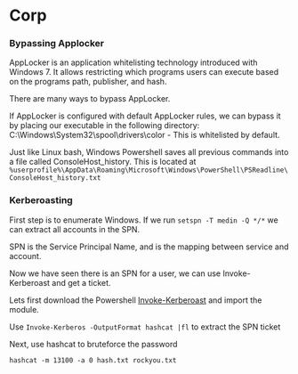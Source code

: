 # Corp

### Bypassing Applocker

AppLocker is an application whitelisting technology introduced with Windows 7. It allows restricting which 
programs users can execute based on the programs path, publisher, and hash.

There are many ways to bypass AppLocker.

If AppLocker is configured with default AppLocker rules, we can bypass it by placing our executable in the 
following directory: C:\Windows\System32\spool\drivers\color - This is whitelisted by default. 

Just like Linux bash, Windows Powershell saves all previous commands into a file called ConsoleHost_history. 
This is located at 
`%userprofile%\AppData\Roaming\Microsoft\Windows\PowerShell\PSReadline\ConsoleHost_history.txt`

### Kerberoasting

First step is to enumerate Windows. If we run `setspn -T medin -Q */*` we can extract all accounts in 
the SPN.

SPN is the Service Principal Name, and is the mapping between service and account.

Now we have seen there is an SPN for a user, we can use Invoke-Kerberoast and get a ticket.

Lets first download the Powershell [Invoke-Kerberoast](https://raw.githubusercontent.com/EmpireProject/Empire/master/data/module_source/credentials/Invoke-Kerberoast.ps1) and import the module.

Use `Invoke-Kerberos -OutputFormat hashcat |fl` to extract the SPN ticket

Next, use hashcat to bruteforce the password

`hashcat -m 13100 -a 0 hash.txt rockyou.txt`
